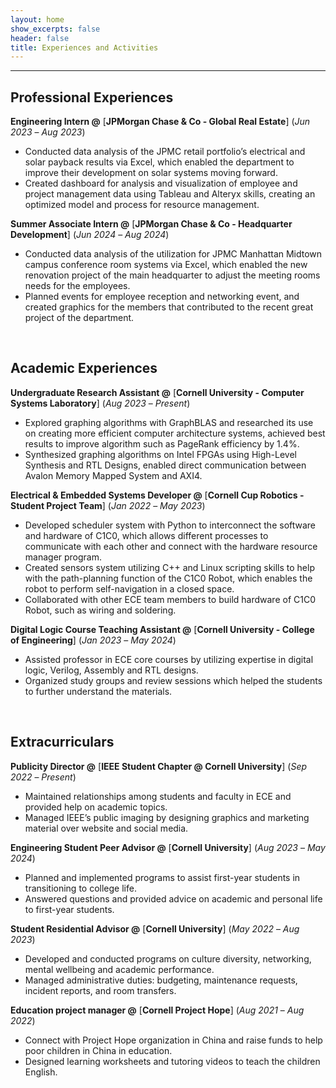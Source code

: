 ```yaml
---
layout: home
show_excerpts: false
header: false
title: Experiences and Activities
---
```


------------------------------------------------------------------------------  

## Professional Experiences

**Engineering Intern @** [**JPMorgan Chase & Co - Global Real Estate**] 
(_Jun 2023_ – _Aug 2023_)
- Conducted data analysis of the JPMC retail portfolio’s electrical and solar payback results via Excel, which enabled the department to improve their development on solar systems moving forward.
- Created dashboard for analysis and visualization of employee and project management data using Tableau and Alteryx skills, creating an optimized model and process for resource management.

**Summer Associate Intern @** [**JPMorgan Chase & Co - Headquarter Development**] 
(_Jun 2024_ – _Aug 2024_)
- Conducted data analysis of the utilization for JPMC Manhattan Midtown campus conference room systems via Excel, which enabled the new renovation project of the main headquarter to adjust the meeting rooms needs for the employees.
- Planned events for employee reception and networking event, and created graphics for the members that contributed to the recent great project of the department.

<br>

## Academic Experiences

**Undergraduate Research Assistant @** [**Cornell University - Computer Systems Laboratory**] 
(_Aug 2023_ – _Present_)
- Explored graphing algorithms with GraphBLAS and researched its use on creating more efficient computer architecture systems, achieved best results to improve algorithm such as PageRank efficiency by 1.4%.
- Synthesized graphing algorithms on Intel FPGAs using High-Level Synthesis and RTL Designs, enabled direct communication between Avalon Memory Mapped System and AXI4.

**Electrical & Embedded Systems Developer @** [**Cornell Cup Robotics - Student Project Team**] 
(_Jan 2022_ – _May 2023_)
- Developed scheduler system with Python to interconnect the software and hardware of C1C0, which allows different processes to communicate with each other and connect with the hardware resource manager program.
- Created sensors system utilizing C++ and Linux scripting skills to help with the path-planning function of the C1C0 Robot, which enables the robot to perform self-navigation in a closed space.
- Collaborated with other ECE team members to build hardware of C1C0 Robot, such as wiring and soldering.

**Digital Logic Course Teaching Assistant @** [**Cornell University - College of Engineering**] 
(_Jan 2023_ – _May 2024_)
- Assisted professor in ECE core courses by utilizing expertise in digital logic, Verilog, Assembly and RTL designs.
- Organized study groups and review sessions which helped the students to further understand the materials.

<br>

## Extracurriculars

**Publicity Director @** [**IEEE Student Chapter @ Cornell University**] 
(_Sep 2022_ – _Present_)
- Maintained relationships among students and faculty in ECE and provided help on academic topics.
- Managed IEEE’s public imaging by designing graphics and marketing material over website and social media.

**Engineering Student Peer Advisor @** [**Cornell University**] 
(_Aug 2023_ – _May 2024_)
- Planned and implemented programs to assist first-year students in transitioning to college life.
- Answered questions and provided advice on academic and personal life to first-year students.

**Student Residential Advisor @** [**Cornell University**] 
(_May 2022_ – _Aug 2023_)
- Developed and conducted programs on culture diversity, networking, mental wellbeing and academic performance.
- Managed administrative duties: budgeting, maintenance requests, incident reports, and room transfers.

**Education project manager @** [**Cornell Project Hope**] 
(_Aug 2021_ – _Aug 2022_)
- Connect with Project Hope organization in China and raise funds to help poor children in China in education.
- Designed learning worksheets and tutoring videos to teach the children English.















